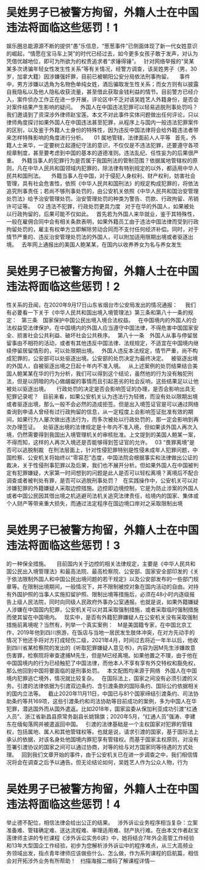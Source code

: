 # 吴姓男子已被警方拘留，外籍人士在中国违法将面临这些惩罚！1

娱乐圈总能源源不断的提供“愚”乐信息，“葱葱事件”已侧面体现了新一代女姓意识的崛起，“情愿在宝马车上哭”的时代已经过去，如今更多女孩子敢于发声，对认为凭借优越地位，即可为所欲为的权贵追求者“求锤得锤”。
 
针对网络举报的“吴某某多次诱骗年轻女性发生性关系”等有关情况，经警方调查，该吴姓男子（男，30岁，加拿大籍）因涉嫌强奸罪，目前已被朝阳公安分局依法刑事拘留。
 
 
事件中，男方涉嫌以选角为名物色单纯女姓，酒后骗取发生性关系；而女方则有以披露自我隐私以及他人隐私收获流量，甚至借此获取金钱利益的情节。目前警方已经介入，案件侦办工作正在进一步开展，评论区中不乏对该吴姓艺人外籍身份，是否会对案件结果产生影响的疑问。
 
外国人在中国违法犯罪可以轻易逃脱刑事处罚吗？我们邀请到了资深涉外律师赵宝莲。本文不对此事件实体问题做出任何评论，只以律师角度探讨如果外国人在中国违法甚至犯罪，从程序上与国内一般违法犯罪案件的区别，以及鉴于外籍人士身份的特殊性，因为违反中国法律将会给外籍违法者带来怎样特殊影响的角度进行分析。
 
 
01
属地管辖，法律面前人人平等
 
首先，外籍人士来华，一定要树立起遵纪守法的意识，不仅仅是不违法犯罪，还要遵守各项规章制度，甚至要考虑到中国的基本的道德准则。违法乱纪、任性妄为的后果很严重。
 
外籍当事人的犯罪行为是否属于我国刑法的管制范围？依据属地管辖权的原则，凡在中华人民共和国领域内犯罪的，除法律有特别规定的以外，都适用中华人民共和国刑法。
 
 
外籍当事人在中国，对于侵犯人身权利、财产权利，妨害社会管理，具有社会危害性，依照《中华人民共和国刑法》的规定构成犯罪的，将依法追究刑事责任；若尚不够刑事处罚的，由公安机关依照《中华人民共和国治安管理处罚法》给予治安管理处罚。治安管理处罚的种类为警告、罚款、行政拘留、吊销许可证等。
 
02
违法不犯罪，行政处罚更具力度
 
对于在华的外国人，如果被处以行政拘留的，后果可能不仅如此。
 
首先若为外国人来华就业，鉴于其特殊性，一般在雇佣合同中会有相关条款表明，如果外籍员工由于违法中国法律而受到行政拘留处罚的，雇主有权单方立即解除劳动合同而不支付任何经济补偿。同时，对于情节严重的、违反治安管理处罚法的外国人，可以附加适用限期出境或者驱逐出境。
 
去年网上通报出的美国人鲍某某，在国内以收养养女为名与养女发生

# 吴姓男子已被警方拘留，外籍人士在中国违法将面临这些惩罚！2

性关系的丑闻，在2020年9月17日山东省烟台市公安局发出的情况通报：
 
 
我们有必要看一下关于《中华人民共和国出境入境管理法》第三条和第八十一条的规定：
 
第三条　国家保护中国公民出境入境合法权益。
 
在中国境内的外国人的合法权益受法律保护。在中国境内的外国人应当遵守中国法律，不得危害中国国家安全、损害社会公共利益、破坏社会公共秩序。
 
第八十一条　外国人从事与停留居留事由不相符的活动，或者有其他违反中国法律、法规规定，不适宜在中国境内继续停留居留情形的，可以处限期出境。
 
外国人违反本法规定，情节严重，尚不构成犯罪的，公安部可以处驱逐出境。公安部的处罚决定为最终决定。
 
被驱逐出境的外国人，自被驱逐出境之日起十年内不准入境。
 
从上述案例的处罚结果结合美国人鲍某某在华的行为分析，我们可以得到这个结论，虽然他的行为没有触犯刑法，但是以阴暗的内心做龌龊的事情而且引起恶劣的社会反响，这些结果足以让他被处以驱逐出境。
 
 
行政处罚的决定是否会影响签证的办理，是否会影响出具无犯罪记录呢？
 
目前来看，如果公安机关认为违法行为轻微，而没有处以限期出境或者驱逐出境，那么一般不会必然的造成拒签。但是出入境签证官是可以通过网络查询到申请人曾经有过行政拘留的信息，从一定程度上会影响签证批准有效的期间，如果行为人屡次做出违法行为，而多次被处以行政处罚的，那一定会影响到再次办理签证。
 
处驱逐出境的法律规定是十年内不准入境，但如果该外国人再次入境，仍然需要得到我国出入境管理机关的审核批准。上文提到的美国人鲍某一案，不得而知，这样的人再次入境还是否能够得到签证官的允许。
 
03
“畏罪离境”是否可以逃脱制裁
 
在刑法层面上，针对性侵犯罪特别是性侵未成年人犯罪问题，中国检察、公安机关将始终以“零容忍”态度，中国法院会根据事实和法律做出公证的裁决，关于性侵刑事犯罪以及后果，我们也不展开分析。但如果外国人在中国被判定有犯罪嫌疑，大家第一时间想到的问题是此人是否可以轻松离境？离境后不配合调查或者被判处有罪，是否可以逃脱刑事处罚？
 
在实践操作中，公安机关可以对涉嫌犯罪的外籍嫌疑人采取边控措施。边控即边境控制，它是为防止涉案的外国人或者中国公民因其借出境之机逃避司法机关追究法律责任，给境内的国家、集体或个人财产等带来重大损失，而通过法定程序在国边境口岸对之采取限制出境

# 吴姓男子已被警方拘留，外籍人士在中国违法将面临这些惩罚！3

的一种保全措施。
 
 
目前国内关于边控的相关法律规定，主要是《中华人民共和国公民出入境管理法》和最高法院、最高检察院、公安部、国家安全部印发的《关于依法限制外国人和中国公民出境问题的若干规定》以及公安部发布的一些部门规章等。在限制出境期间，一般情况下，并不限制被控对象在国内活动的自由。对持有外国护照的当事人实施扣留护照、限制出境等措施后，必须在48小时内逐级报告上级人民法院，同时向同级人民政府外事办公室通报。也就是说，如果外籍嫌疑人涉嫌在中国国内犯罪，公安机关可以对其采取强制措施，或者采取临时强制措施而使其留在中国境内。
 
现实中，是否有外籍犯罪嫌疑人在公安机关没有采取强制措施前离境呢？当然有，列举一个真实案例：
 
M是美国籍专家，在中国北京工作，2019年他到四川旅游，在饭店与当地一居民发生肢体冲突，在对方先动手的情况下他还手将对方打成轻伤二级，2021年4月，时间过去将近一年半以后，他收到四川省某检察院的发出的《听取犯罪嫌疑人意见书》，内容为因M先生涉嫌故意伤害罪，检察院将审查逮捕M先生，但是M已经离境。如果他置之不理，由于他在中国国境内的行为已经触犯了中国法律，而他本人不享有享有外交特权和豁免权，那么他回到中国将要面临的是刑事处罚。
 
本文配图均来源于网络
 
外国人在中国境内犯罪逃亡境外，情况就比较复杂。
 
在国际法上，国家之间没有必须引渡的义务。引渡的法律依据为引渡双边条约、含引渡条款的国际条约、国际公约依据相关的国内立法等。
 
截止2020年11月11日，中国已与81个国家缔结引渡条约、司法协助条约等共169项，这些引渡条约和司法协助等目前成功的案例，多为中国人在华犯罪，潜逃国外而从国外遣返。比如2018年，国家监委从保加利亚成功引渡“红通人员”、浙江省新昌县原常务副县长姚锦旗；2020年5月，“红通人员”强涛、李建东在缅甸落网并被遣返回中国。
 
引渡的法律基础是一个主权国家对犯罪的管辖权，包括属地、属人和其他管辖权等。也就是说，请求引渡的国家，基于国际法上承认的依据，对该名身处他国境内罪犯享有管辖权。而基于国家主权原则，对没有签署引渡协议的国家之间可以通过协商，对等的给与对方国家同等待遇的方式处理。
 
回到我们文章开始的事件，由于公安机关已在进一步调查之中，我们相信情况将会在调查之后予以通告。但无论结论如何，吴姓艺人作为公众人物，行为

# 吴姓男子已被警方拘留，外籍人士在中国违法将面临这些惩罚！4

举止德不配位，相信法律会给出公正的结果。
 
涉外诉讼业务程序相当复杂：立案准备难、管辖确定难、送达流程难、审理适用难、财产执行难。在由本文作者赵宝莲律师主讲的专栏课程《涉外诉讼实务6讲》中，她将结合7年外企高管工作经验和13年大型国企工作经验，初步为您解析涉外诉讼中的程序难点，从三大高频业务领域出发，指点青年律师应该做些什么、怎么做，作为系列课程的启航篇，相信会对开拓涉外业务有所帮助！
 
扫描海报二维码了解课程详情—
 
 


